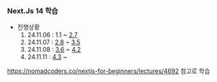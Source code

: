 ### Next.Js 14 학습
  
* 진행상황
  1. 24.11.06 : 1.1 ~ [2.7](https://nomadcoders.co/nextjs-for-beginners/lectures/4699)
  2. 24.11.07 : [2.8](https://nomadcoders.co/nextjs-for-beginners/lectures/4700) ~ [3.5](https://nomadcoders.co/nextjs-for-beginners/lectures/4708)
  3. 24.11.08 : [3.6](https://nomadcoders.co/nextjs-for-beginners/lectures/4709) ~ [4.2](https://nomadcoders.co/nextjs-for-beginners/lectures/4714)
  4. 24.11.11 : [4.3](https://nomadcoders.co/nextjs-for-beginners/lectures/4715) ~ 
  
https://nomadcoders.co/nextjs-for-beginners/lectures/4692 참고로 학습
